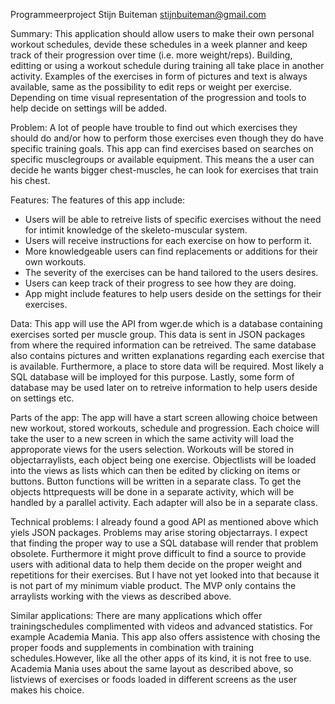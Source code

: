 Programmeerproject
Stijn Buiteman
stijnbuiteman@gmail.com

Summary: This application should allow users to make their own personal workout schedules, devide these schedules
in a week planner and keep track of their progression over time (i.e. more weight/reps). Building, editting
or using a workout schedule during training all take place in another activity. Examples of the exercises in form
of pictures and text is always available, same as the possibility to edit reps or weight per exercise. Depending on
time visual representation of the progression and tools to help decide on settings will be added. 

Problem: A lot of people have trouble to find out which exercises they should do and/or how to perform those
exercises even though they do have specific training goals. This app can find exercises based on searches on specific
musclegroups or available equipment. This means the a user can decide he wants bigger chest-muscles, he can look for
exercises that train his chest.

Features: The features of this app include: 
- Users will be able to retreive lists of specific exercises without the need for intimit knowledge
  of the skeleto-muscular system.
- Users will receive instructions for each exercise on how to perform it.
- More knowledgeable users can find replacements or additions for their own workouts.
- The severity of the exercises can be hand tailored to the users desires.
- Users can keep track of their progress to see how they are doing.
- App might include features to help users deside on the settings for their exercises.

Data: This app will use the API from wger.de which is a database containing exercises sorted per muscle group.
This data is sent in JSON packages from where the required information can be retreived. The same database also
contains pictures and written explanations regarding each exercise that is available. Furthermore, a place to 
store data will be required. Most likely a SQL database will be imployed for this purpose. Lastly, some form
of database may be used later on to retreive information to help users deside on settings etc.

Parts of the app: The app will have a start screen allowing choice between new workout, stored workouts, schedule
and progression. Each choice will take the user to a new screen in which the same activity will load the
approporate views for the users selection. Workouts will be stored in objectarraylists, each object being one
exercise. Objectlists will be loaded into the views as lists which can then be edited by clicking on items or 
buttons. Button functions will be written in a separate class. To get the objects httprequests will be done in 
a separate activity, which will be handled by a parallel activity. Each adapter will also be in a separate class.

Technical problems: I already found a good API as mentioned above which yiels JSON packages. Problems may arise 
storing objectarrays. I expect that finding the proper way to use a SQL database will render that problem obsolete.
Furthermore it might prove difficult to find a source to provide users with aditional data to help them decide on
the proper weight and repetitions for their exercises. But I have not yet looked into that because it is not part
of my minimum viable product. The MVP only contains the arraylists working with the views as described above.

Similar applications: There are many applications which offer trainingschedules complimented with videos and
advanced statistics. For example Academia Mania. This app also offers assistence with chosing the proper 
foods and supplements in combination with training schedules.However, like all the other apps of its kind, it is
not free to use. Academia Mania uses about the same layout as described above, so listviews of exercises or foods
loaded in different screens as the user makes his choice. 

